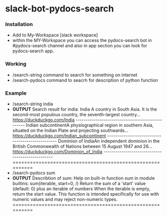 # slack-bot-pydocs-search
###  Installation
- Add to My-Workspace [slack workspace]
- within the MY-Workspace you can access the pydocs-search bot in #pydocs-search channel and also in app section you can look for pydocs-search app.
### Working
- /search-string command to search for something on internet
- /search-pydocs command to seacrh for description of python function
### Example
 - /search-string india 
 - 
    **OUTPUT**
        Search result for india:
        India A country in South Asia. It is the second-most populous country, the seventh-largest country...
        https://duckduckgo.com/India
        -------------------------------------------------
        Indian subcontinentA physiographical region in southern Asia, situated on the Indian Plate and projecting southwards...
        https://duckduckgo.com/Indian_subcontinent
        -------------------------------------------------
        Dominion of IndiaAn independent dominion in the British Commonwealth of Nations between 15 August 1947 and 26...
        https://duckduckgo.com/Dominion_of_India
        -------------------------------------------------
        ==========================================================
- /search-pydocs sum
- 
   **OUTPUT**
         Describtion of sum:
         Help on built-in function sum in module builtins:
         sum(iterable, start=0, /)
            Return the sum of a 'start' value (default: 0) plus an iterable of numbers
            When the iterable is empty, return the start value.
            This function is intended specifically for use with numeric values and may
            reject non-numeric types.
         ==========================================================

